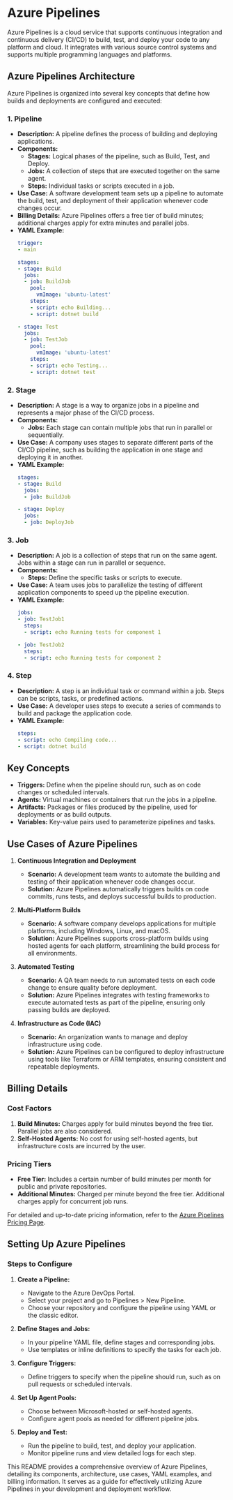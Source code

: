 # Azure Pipelines

Azure Pipelines is a cloud service that supports continuous integration and continuous delivery (CI/CD) to build, test, and deploy your code to any platform and cloud. It integrates with various source control systems and supports multiple programming languages and platforms.

## Azure Pipelines Architecture

Azure Pipelines is organized into several key concepts that define how builds and deployments are configured and executed:

### 1. Pipeline
   - **Description:** A pipeline defines the process of building and deploying applications.
   - **Components:**
     - **Stages:** Logical phases of the pipeline, such as Build, Test, and Deploy.
     - **Jobs:** A collection of steps that are executed together on the same agent.
     - **Steps:** Individual tasks or scripts executed in a job.
   - **Use Case:** A software development team sets up a pipeline to automate the build, test, and deployment of their application whenever code changes occur.
   - **Billing Details:** Azure Pipelines offers a free tier of build minutes; additional charges apply for extra minutes and parallel jobs.
   - **YAML Example:**
     ```yaml
     trigger:
     - main

     stages:
     - stage: Build
       jobs:
       - job: BuildJob
         pool:
           vmImage: 'ubuntu-latest'
         steps:
         - script: echo Building...
         - script: dotnet build

     - stage: Test
       jobs:
       - job: TestJob
         pool:
           vmImage: 'ubuntu-latest'
         steps:
         - script: echo Testing...
         - script: dotnet test
     ```

### 2. Stage
   - **Description:** A stage is a way to organize jobs in a pipeline and represents a major phase of the CI/CD process.
   - **Components:**
     - **Jobs:** Each stage can contain multiple jobs that run in parallel or sequentially.
   - **Use Case:** A company uses stages to separate different parts of the CI/CD pipeline, such as building the application in one stage and deploying it in another.
   - **YAML Example:**
     ```yaml
     stages:
     - stage: Build
       jobs:
       - job: BuildJob

     - stage: Deploy
       jobs:
       - job: DeployJob
     ```

### 3. Job
   - **Description:** A job is a collection of steps that run on the same agent. Jobs within a stage can run in parallel or sequence.
   - **Components:**
     - **Steps:** Define the specific tasks or scripts to execute.
   - **Use Case:** A team uses jobs to parallelize the testing of different application components to speed up the pipeline execution.
   - **YAML Example:**
     ```yaml
     jobs:
     - job: TestJob1
       steps:
       - script: echo Running tests for component 1

     - job: TestJob2
       steps:
       - script: echo Running tests for component 2
     ```

### 4. Step
   - **Description:** A step is an individual task or command within a job. Steps can be scripts, tasks, or predefined actions.
   - **Use Case:** A developer uses steps to execute a series of commands to build and package the application code.
   - **YAML Example:**
     ```yaml
     steps:
     - script: echo Compiling code...
     - script: dotnet build
     ```

## Key Concepts

- **Triggers:** Define when the pipeline should run, such as on code changes or scheduled intervals.
- **Agents:** Virtual machines or containers that run the jobs in a pipeline.
- **Artifacts:** Packages or files produced by the pipeline, used for deployments or as build outputs.
- **Variables:** Key-value pairs used to parameterize pipelines and tasks.

## Use Cases of Azure Pipelines

1. **Continuous Integration and Deployment**
   - **Scenario:** A development team wants to automate the building and testing of their application whenever code changes occur.
   - **Solution:** Azure Pipelines automatically triggers builds on code commits, runs tests, and deploys successful builds to production.

2. **Multi-Platform Builds**
   - **Scenario:** A software company develops applications for multiple platforms, including Windows, Linux, and macOS.
   - **Solution:** Azure Pipelines supports cross-platform builds using hosted agents for each platform, streamlining the build process for all environments.

3. **Automated Testing**
   - **Scenario:** A QA team needs to run automated tests on each code change to ensure quality before deployment.
   - **Solution:** Azure Pipelines integrates with testing frameworks to execute automated tests as part of the pipeline, ensuring only passing builds are deployed.

4. **Infrastructure as Code (IAC)**
   - **Scenario:** An organization wants to manage and deploy infrastructure using code.
   - **Solution:** Azure Pipelines can be configured to deploy infrastructure using tools like Terraform or ARM templates, ensuring consistent and repeatable deployments.

## Billing Details

### Cost Factors

1. **Build Minutes:** Charges apply for build minutes beyond the free tier. Parallel jobs are also considered.
2. **Self-Hosted Agents:** No cost for using self-hosted agents, but infrastructure costs are incurred by the user.

### Pricing Tiers

- **Free Tier:** Includes a certain number of build minutes per month for public and private repositories.
- **Additional Minutes:** Charged per minute beyond the free tier. Additional charges apply for concurrent job runs.

For detailed and up-to-date pricing information, refer to the [Azure Pipelines Pricing Page](https://azure.microsoft.com/en-us/pricing/details/devops/pipelines/).

## Setting Up Azure Pipelines

### Steps to Configure

1. **Create a Pipeline:**
   - Navigate to the Azure DevOps Portal.
   - Select your project and go to Pipelines > New Pipeline.
   - Choose your repository and configure the pipeline using YAML or the classic editor.

2. **Define Stages and Jobs:**
   - In your pipeline YAML file, define stages and corresponding jobs.
   - Use templates or inline definitions to specify the tasks for each job.

3. **Configure Triggers:**
   - Define triggers to specify when the pipeline should run, such as on pull requests or scheduled intervals.

4. **Set Up Agent Pools:**
   - Choose between Microsoft-hosted or self-hosted agents.
   - Configure agent pools as needed for different pipeline jobs.

5. **Deploy and Test:**
   - Run the pipeline to build, test, and deploy your application.
   - Monitor pipeline runs and view detailed logs for each step.

This README provides a comprehensive overview of Azure Pipelines, detailing its components, architecture, use cases, YAML examples, and billing information. It serves as a guide for effectively utilizing Azure Pipelines in your development and deployment workflow.
